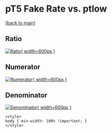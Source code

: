 # pT5 Fake Rate vs. ptlow

[[back to main](./)]



## Ratio

[![Ratio](../mtv/var/pT5_fakerate_ptlow.png){ width=600px }](../mtv/var/pT5_fakerate_ptlow.pdf)

## Numerator

[![Numerator](../mtv/num/pT5_fakerate_ptlow_num.png){ width=600px }](../mtv/num/pT5_fakerate_ptlow_num.pdf)

## Denominator

[![Denominator](../mtv/den/pT5_fakerate_ptlow_den.png){ width=600px }](../mtv/den/pT5_fakerate_ptlow_den.pdf)


``` {=html}
<style>
body { min-width: 100% !important; }
</style>
```
